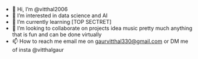 - 👋 Hi, I’m @vitthal2006
- 👀 I’m interested in data science and AI 
- 🌱 I’m currently learning [TOP SECTRET]
- 💞️ I’m looking to collaborate on projects idea music pretty much anything that is fun and can be done virtually 
- 📫 How to reach me email me on gaurvitthal330@gmail.com or DM me of insta @vitthalgaur 

<!---
vitthal2006/vitthal2006 is a ✨ special ✨ repository because its `README.md` (this file) appears on your GitHub profile.
You can click the Preview link to take a look at your changes.
--->
